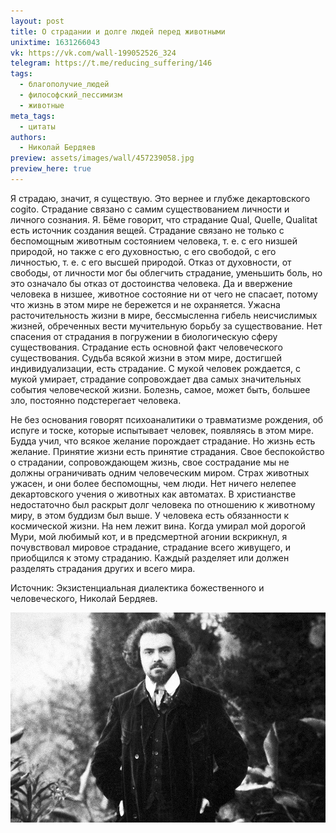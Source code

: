 ```yaml
---
layout: post
title: О страдании и долге людей перед животными
unixtime: 1631266043
vk: https://vk.com/wall-199052526_324
telegram: https://t.me/reducing_suffering/146
tags:
  - благополучие_людей
  - философский_пессимизм
  - животные
meta_tags:
  - цитаты
authors:
  - Николай Бердяев
preview: assets/images/wall/457239058.jpg
preview_here: true
---
```

Я страдаю, значит, я существую. Это вернее и глубже декартовского cogito. Страдание связано с самим существованием личности и личного сознания. Я. Бёме говорит, что страдание Qual, Quelle, Qualitat есть источник создания вещей. Страдание связано не только с беспомощным животным состоянием человека, т. е. с его низшей природой, но также с его духовностью, с его свободой, с его личностью, т. е. с его высшей природой. Отказ от духовности, от свободы, от личности мог бы облегчить страдание, уменьшить боль, но это означало бы отказ от достоинства человека. Да и ввержение человека в низшее, животное состояние ни от чего не спасает, потому что жизнь в этом мире не бережется и не охраняется. Ужасна расточительность жизни в мире, бессмысленна гибель неисчислимых жизней, обреченных вести мучительную борьбу за существование. Нет спасения от страдания в погружении в биологическую сферу существования. Страдание есть основной факт человеческого существования. Судьба всякой жизни в этом мире, достигшей индивидуализации, есть страдание. С мукой человек рождается, с мукой умирает, страдание сопровождает два самых значительных события человеческой жизни. Болезнь, самое, может быть, большее зло, постоянно подстерегает человека.

Не без основания говорят психоаналитики о травматизме рождения, об испуге и тоске, которые испытывает человек, появляясь в этом мире. Будда учил, что всякое желание порождает страдание. Но жизнь есть желание. Принятие жизни есть принятие страдания. Свое беспокойство о страдании, сопровождающем жизнь, свое сострадание мы не должны ограничивать одним человеческим миром. Страх животных ужасен, и они более беспомощны, чем люди. Нет ничего нелепее декартовского учения о животных как автоматах. В христианстве недостаточно был раскрыт долг человека по отношению к животному миру, в этом буддизм был выше. У человека есть обязанности к космической жизни. На нем лежит вина. Когда умирал мой дорогой Мури, мой любимый кот, и в предсмертной агонии вскрикнул, я почувствовал мировое страдание, страдание всего живущего, и приобщился к этому страданию. Каждый разделяет или должен разделять страдания других и всего мира.

Источник: Экзистенциальная диалектика божественного и человеческого, Николай Бердяев.

![](assets/images/wall/457239058.jpg)